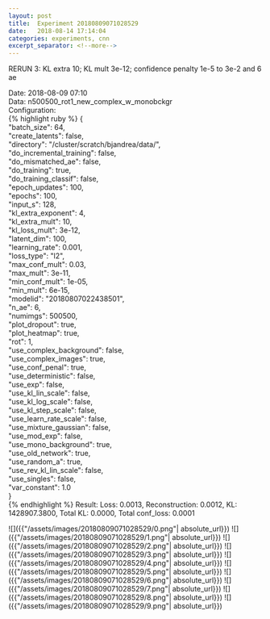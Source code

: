 ```yaml
---
layout: post
title:  Experiment 20180809071028529
date:   2018-08-14 17:14:04
categories: experiments, cnn
excerpt_separator: <!--more-->
---
```

RERUN 3: KL extra 10; KL mult 3e-12; confidence penalty 1e-5 to 3e-2 and 6 ae  

 <!--more-->
Date: 2018-08-09 07:10  
Data: n500500_rot1_new_complex_w_monobckgr  
Configuration:   
{% highlight ruby %}
{  
    "batch_size": 64,   
    "create_latents": false,   
    "directory": "/cluster/scratch/bjandrea/data/",   
    "do_incremental_training": false,   
    "do_mismatched_ae": false,   
    "do_training": true,   
    "do_training_classif": false,   
    "epoch_updates": 100,   
    "epochs": 100,   
    "input_s": 128,   
    "kl_extra_exponent": 4,   
    "kl_extra_mult": 10,   
    "kl_loss_mult": 3e-12,   
    "latent_dim": 100,   
    "learning_rate": 0.001,   
    "loss_type": "l2",   
    "max_conf_mult": 0.03,   
    "max_mult": 3e-11,   
    "min_conf_mult": 1e-05,   
    "min_mult": 6e-15,   
    "modelid": "20180807022438501",   
    "n_ae": 6,   
    "numimgs": 500500,   
    "plot_dropout": true,   
    "plot_heatmap": true,   
    "rot": 1,   
    "use_complex_background": false,   
    "use_complex_images": true,   
    "use_conf_penal": true,   
    "use_deterministic": false,   
    "use_exp": false,   
    "use_kl_lin_scale": false,   
    "use_kl_log_scale": false,   
    "use_kl_step_scale": false,   
    "use_learn_rate_scale": false,   
    "use_mixture_gaussian": false,   
    "use_mod_exp": false,   
    "use_mono_background": true,   
    "use_old_network": true,   
    "use_random_a": true,   
    "use_rev_kl_lin_scale": false,   
    "use_singles": false,   
    "var_constant": 1.0  
}  
{% endhighlight %}
Result: Loss: 0.0013, Reconstruction: 0.0012, KL: 1428907.3800, Total KL: 0.0000,  Total conf_loss: 0.0001  

![]({{"/assets/images/20180809071028529/0.png"| absolute_url}})
![]({{"/assets/images/20180809071028529/1.png"| absolute_url}})
![]({{"/assets/images/20180809071028529/2.png"| absolute_url}})
![]({{"/assets/images/20180809071028529/3.png"| absolute_url}})
![]({{"/assets/images/20180809071028529/4.png"| absolute_url}})
![]({{"/assets/images/20180809071028529/5.png"| absolute_url}})
![]({{"/assets/images/20180809071028529/6.png"| absolute_url}})
![]({{"/assets/images/20180809071028529/7.png"| absolute_url}})
![]({{"/assets/images/20180809071028529/8.png"| absolute_url}})
![]({{"/assets/images/20180809071028529/9.png"| absolute_url}})
